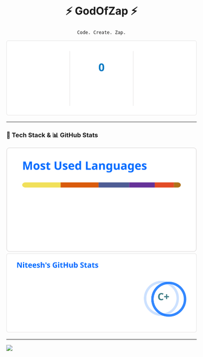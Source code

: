 <!--  
**GodOfZap/GodOfZap** is a ✨ _special_ ✨ repository because its `README.md` (this file) appears on your GitHub profile.

Here are some ideas to get you started:
-
- 🔭 I’m currently working on ...
- 🌱 I’m currently learning ...
- 👯 I’m looking to collaborate on ...
- 🤔 I’m looking for help with ...
- 💬 Ask me about ...
- 📫 How to reach me: ...
- 😄 Pronouns: ...
- ⚡ Fun fact: ...
<h1 align="center">Hi there 👋 </h1>

<p align="left">
  <img src="https://raw.githubusercontent.com/GodOfZap/GodOfZap/main/generated/stats.svg" />
  <img src="https://raw.githubusercontent.com/GodOfZap/GodOfZap/main/generated/streak.svg" />
</p>
-->

<h1 align="center">⚡ GodOfZap ⚡</h1>

<p align="center">
  <code>Code. Create. Zap.</code>
</p>

<div align="center">
  <img src="https://raw.githubusercontent.com/GodOfZap/GodOfZap/main/generated/streak.svg" />
</div>

---

### 🧬 Tech Stack & 📊 GitHub Stats

<div align="center">
  <img src="https://raw.githubusercontent.com/GodOfZap/GodOfZap/main/generated/languages.svg" />
  <img src="https://raw.githubusercontent.com/GodOfZap/GodOfZap/main/generated/stats.svg" />
</div>

---

<img src="https://komarev.com/ghpvc/?username=GodOfZap&label=Visitors&color=blue&style=flat-square" />
